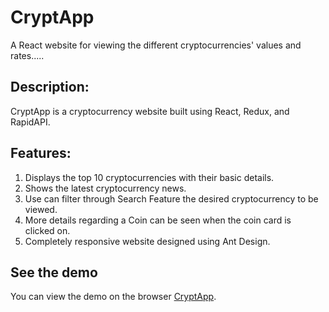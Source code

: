 # CryptApp
A React website for viewing the different cryptocurrencies' values and rates.....


## Description:

CryptApp is a cryptocurrency website built using React, Redux, and RapidAPI.

## Features:
1. Displays the top 10 cryptocurrencies with their basic details.
2. Shows the latest cryptocurrency news.
3. Use can filter through Search Feature the desired cryptocurrency to be viewed.
4. More details regarding a Coin can be seen when the coin card is clicked on.
4. Completely responsive website designed using Ant Design.

## See the demo

You can view the demo on the browser [CryptApp](https://zinny-crypto.netlify.app/).
